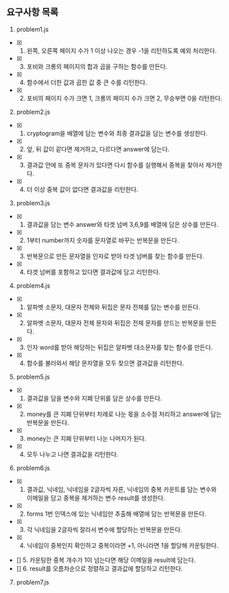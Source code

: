 ## 요구사항 목록

1. problem1.js

- [x] 1. 왼쪽, 오른쪽 페이지 수가 1 이상 나오는 경우 -1을 리턴하도록 예외 처리한다.
- [x] 3. 포비와 크롱의 페이지의 합과 곱을 구하는 함수를 만든다.
- [x] 4. 함수에서 더한 값과 곱한 값 중 큰 수를 리턴한다.
- [x] 2. 포비의 페이지 수가 크면 1, 크롱의 페이지 수가 크면 2, 무승부면 0을 리턴한다.

2. problem2.js

- [x] 1. cryptogram을 배열에 담는 변수와 최종 결과값을 담는 변수를 생성한다.
- [x] 2. 앞, 뒤 값이 같다면 제거하고, 다르다면 answer에 담는다.
- [x] 3. 결과값 안에 또 중복 문자가 있다면 다시 함수를 실행해서 중복을 찾아서 제거한다.
- [x] 4. 더 이상 중복 값이 없다면 결과값을 리턴한다.

3. problem3.js

- [x] 1. 결과값을 담는 변수 answer와 타겟 넘버 3,6,9를 배열에 담은 상수를 만든다.
- [x] 2. 1부터 number까지 숫자를 문자열로 바꾸는 반복문을 만든다.
- [x] 3. 반복문으로 만든 문자열을 인자로 받아 타겟 넘버를 찾는 함수를 만든다.
- [x] 4. 타겟 넘버를 포함하고 있다면 결과값에 담고 리턴한다.

4. problem4.js

- [x] 1. 알파벳 소문자, 대문자 전체와 뒤집은 문자 전체를 담는 변수를 만든다.
- [x] 2. 알파벳 소문자, 대문자 전체 문자와 뒤집은 전체 문자를 만드는 반복문을 만든다.
- [x] 3. 인자 word를 받아 해당하는 뒤집은 알파벳 대소문자를 찾는 함수를 만든다.
- [x] 4. 함수를 불러와서 해당 문자열을 모두 찾으면 결과값을 리턴한다.

5. problem5.js

- [x] 1. 결과값을 담을 변수와 지폐 단위를 담은 상수를 만든다.
- [x] 2. money를 큰 지폐 단위부터 차례로 나눈 몫을 소수점 처리하고 answer에 담는 반복문을 만든다.
- [x] 3. money는 큰 지폐 단위부터 나눈 나머지가 된다.
- [x] 4. 모두 나누고 나면 결과값을 리턴한다.

6. problem6.js

- [x] 1. 결과값, 닉네임, 닉네임을 2글자씩 자른, 닉네임의 중복 카운트를 담는 변수와 이메일을 담고 중복을 제거하는 변수 result를 생성한다.
- [x] 2. forms 1번 인덱스에 있는 닉네임만 추출해 배열에 담는 반복문을 만든다.
- [x] 3. 각 닉네임을 2글자씩 잘라서 변수에 할당하는 반복문을 만든다.
- [x] 4. 닉네임이 중복인지 확인하고 중복이라면 +1, 아니라면 1을 할당해 카운팅한다.
- [] 5. 카운팅한 중복 개수가 1이 넘는다면 해당 이메일을 result에 담는다.
- [] 6. result를 오름차순으로 정렬하고 결과값에 할당하고 리턴한다.

7. problem7.js
